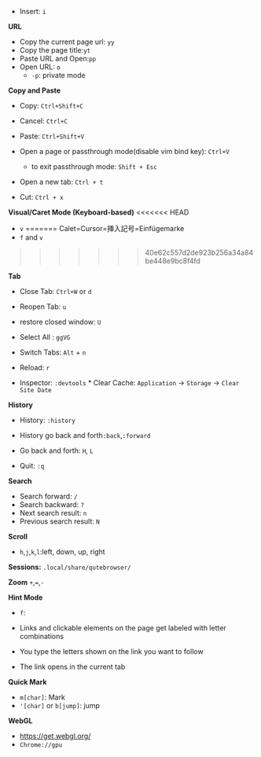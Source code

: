 * Insert: `i`

**URL**
* Copy the current page url: `yy`
* Copy the page title:`yt`
* Paste URL and Open:`pp`
* Open URL: `o`
    * `-p`: private mode

**Copy and Paste**
* Copy: `Ctrl+Shift+C`
* Cancel: `Ctrl+C`
* Paste: `Ctrl+Shift+V`
* Open a page or passthrough mode(disable vim bind key): `Ctrl+V`
    * to exit passthrough mode: `Shift + Esc`

* Open a new tab: `Ctrl + t`
* Cut: `Ctrl + x`


**Visual/Caret Mode (Keyboard-based)**
<<<<<<< HEAD
* `v`
=======
Calet=Cursor=挿入記号=Einfügemarke
* `f` and `v`
>>>>>>> 40e62c557d2de923b256a34a84be448e9bc8f4fd

**Tab**
* Close Tab: `Ctrl+W` or `d`
* Reopen Tab: `u`
* restore closed window: `U`


* Select All : `ggVG`

* Switch Tabs: `Alt` + `n`
* Reload: `r`

* Inspector: `:devtools`
        * Clear Cache: `Application` -> `Storage` -> `Clear Site Date` 

**History**
* History: `:history`
* History go back and forth`:back`,`:forward`
* Go back and forth: `H`, `L`


* Quit: `:q`

**Search**

- Search forward:       `/`
- Search backward:       `?`
- Next search result:    `n`
- Previous search result: `N`

**Scroll**
* `h`,`j`,`k`,`l`:left, down, up, right


**Sessions:**
`.local/share/qutebrowser/`

**Zoom**
`+`,`=`,`-`

**Hint Mode**
* `f`:

* Links and clickable elements on the page get labeled with letter combinations
* You type the letters shown on the link you want to follow
* The link opens in the current tab


**Quick Mark**
* `m[char]`: Mark
* `'[char]` or `b[jump]`: jump


**WebGL**

* https://get.webgl.org/ 
* `Chrome://gpu`


